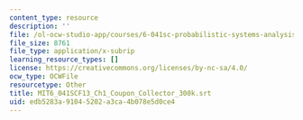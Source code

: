 ```yaml
---
content_type: resource
description: ''
file: /ol-ocw-studio-app/courses/6-041sc-probabilistic-systems-analysis-and-applied-probability-fall-2013/edb5283a91045202a3ca4b078e5d0ce4_MIT6_041SCF13_Ch1_Coupon_Collector_300k.vtt
file_size: 8761
file_type: application/x-subrip
learning_resource_types: []
license: https://creativecommons.org/licenses/by-nc-sa/4.0/
ocw_type: OCWFile
resourcetype: Other
title: MIT6_041SCF13_Ch1_Coupon_Collector_300k.srt
uid: edb5283a-9104-5202-a3ca-4b078e5d0ce4
---
```

